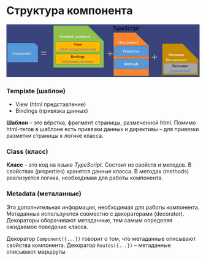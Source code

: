 # Структура компонента

![структура компонента](docs/src/component-structure.png)

### Template (шаблон)

- View (html представление)
- Bindings (привязка данных)

**Шаблон** – это вёрстка, фрагмент страницы, размеченной html. Помимо html-тегов в шаблоне есть привязки данных и директивы – для привязки разметки страницы к логике класса.

### Class (класс)

**Класс** – это код на языке *TypeScript*. Состоит из свойств и методов. В свойствах (properties) хранятся данные класса. В методах (methods) реализуется логика, необходимая для работы компонента.

### Metadata (металанные)

Это дополнительная информация, необходимая для работы компонента. Метаданные используются совместно с декораторами (decorator). Декораторы оборачивают метаданные, тем самым определяя ожидаемое поведение класса.

Декоратор ```Component({...})``` говорит о том, что метаданные описывают свойства компонента. Декоратор ```Routes({...})``` – метаданные описывают маршруты.